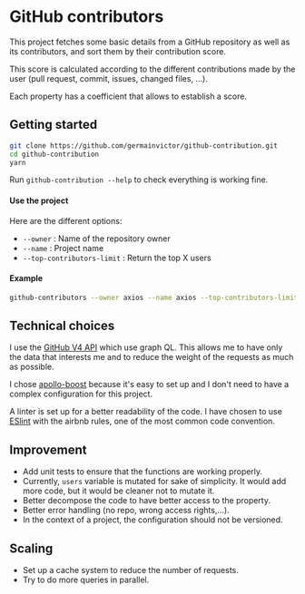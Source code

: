 # GitHub contributors

This project fetches some basic details from a GitHub repository as well as its contributors, and sort them by their contribution score.

This score is calculated according to the different contributions made by the user (pull request, commit, issues, changed files, ...).

Each property has a coefficient that allows to establish a score.

## Getting started

```sh
git clone https://github.com/germainvictor/github-contribution.git
cd github-contribution
yarn
```

Run `github-contribution --help` to check everything is working fine.

#### Use the project

Here are the different options:

- `--owner` : Name of the repository owner
- `--name` : Project name
- `--top-contributors-limit` : Return the top X users

#### Example

```sh
github-contributors --owner axios --name axios --top-contributors-limit 3
```

## Technical choices

I use the [GitHub V4 API](https://developer.github.com/v4/) which use graph QL. This allows me to have only the data that interests me and to reduce the weight of the requests as much as possible.

I chose [apollo-boost](https://github.com/apollographql/apollo-client/tree/master/packages/apollo-boost) because it's easy to set up and I don't need to have a complex configuration for this project.

A linter is set up for a better readability of the code. I have chosen to use [ESlint](https://eslint.org/) with the airbnb rules, one of the most common code convention.

## Improvement

- Add unit tests to ensure that the functions are working properly.
- Currently, `users` variable is mutated for sake of simplicity. It would add more code, but it would be cleaner not to mutate it.
- Better decompose the code to have better access to the property.
- Better error handling (no repo, wrong access rights,…).
- In the context of a project, the configuration should not be versioned.

## Scaling

- Set up a cache system to reduce the number of requests.
- Try to do more queries in parallel.
